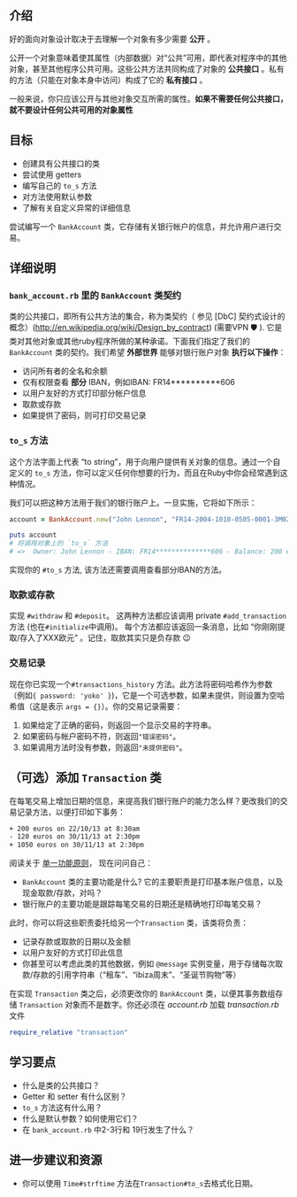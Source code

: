 ## 介绍

好的面向对象设计取决于去理解一个对象有多少需要 **公开** 。

公开一个对象意味着使其属性（内部数据）对“公共”可用，即代表对程序中的其他对象，甚至其他程序公共可用。这些公共方法共同构成了对象的 **公共接口** 。私有的方法（只能在对象本身中访问）构成了它的 **私有接口** 。

一般来说，你只应该公开与其他对象交互所需的属性。**如果不需要任何公共接口，就不要设计任何公共可用的对象属性**

## 目标

- 创建具有公共接口的类
- 尝试使用 getters
- 编写自己的 `to_s` 方法
- 对方法使用默认参数
- 了解有关自定义异常的详细信息

尝试编写一个 `BankAccount` 类，它存储有关银行帐户的信息，并允许用户进行交易。

## 详细说明

### `bank_account.rb` 里的 `BankAccount` 类契约

类的公共接口，即所有公共方法的集合，称为类契约（ 参见 [DbC] 契约式设计的概念）(http://en.wikipedia.org/wiki/Design_by_contract) (需要VPN 🛡 ). 它是类对其他对象或其他ruby程序所做的某种承诺。下面我们指定了我们的 `BankAccount` 类的契约。我们希望 **外部世界** 能够对银行账户对象 **执行以下操作**：

* 访问所有者的全名和余额
* 仅有权限查看 **部分** IBAN，例如IBAN: FR14**********606
* 以用户友好的方式打印部分帐户信息
* 取款或存款
* 如果提供了密码，则可打印交易记录

### `to_s` 方法


这个方法字面上代表 “to string”，用于向用户提供有关对象的信息。通过一个自定义的 `to_s` 方法，你可以定义任何你想要的行为，而且在Ruby中你会经常遇到这种情况。

我们可以把这种方法用于我们的银行账户上。一旦实施，它将如下所示：

```ruby
account = BankAccount.new("John Lennon", "FR14-2004-1010-0505-0001-3M02-606", 200, "yoko")

puts account
# 将调用对象上的 `to_s` 方法
# =>  Owner: John Lennon - IBAN: FR14**************606 - Balance: 200 euros
```

实现你的 `#to_s` 方法, 该方法还需要调用查看部分IBAN的方法。

### 取款或存款

实现 `#withdraw` 和 `#deposit`。 这两种方法都应该调用 private  `#add_transaction` 方法 (也在`#initialize`中调用)。 每个方法都应该返回一条消息，比如 “你刚刚提取/存入了XXX欧元” 。记住，取款其实只是负存款 😉

### 交易记录

现在你已实现一个`#transactions_history` 方法。此方法将密码哈希作为参数（例如`{ password: 'yoko' }`)，它是一个可选参数，如果未提供，则设置为空哈希值（这是表示 `args = {}`）。你的交易记录需要：

1. 如果给定了正确的密码，则返回一个显示交易的字符串。
2. 如果密码与帐户密码不符，则返回`"错误密码"`。
3. 如果调用方法时没有参数，则返回`"未提供密码"`。

## （可选）添加 `Transaction` 类

在每笔交易上增加日期的信息，来提高我们银行账户的能力怎么样？更改我们的交易记录方法，以便打印如下事务：

```bash
+ 200 euros on 22/10/13 at 8:30am
- 120 euros on 30/11/13 at 2:30pm
+ 1050 euros on 30/11/13 at 2:30pm
```

阅读关于 [单一功能原则](https://zh.wikipedia.org/wiki/%E5%8D%95%E4%B8%80%E5%8A%9F%E8%83%BD%E5%8E%9F%E5%88%99)， 现在问问自己：
-  `BankAccount` 类的主要功能是什么? 它的主要职责是打印基本账户信息，以及现金取款/存款，对吗？
- 银行账户的主要功能是跟踪每笔交易的日期还是精确地打印每笔交易？

此时，你可以将这些职责委托给另一个`Transaction` 类，该类将负责：
- 记录存款或取款的日期以及金额
- 以用户友好的方式打印此信息
- 你甚至可以考虑此类的其他数据，例如 `@message` 实例变量，用于存储每次取款/存款的引用字符串（“租车”、“ibiza周末”、“圣诞节购物”等）

在实现 `Transaction` 类之后，必须更改你的 `BankAccount` 类，以便其事务数组存储 `Transaction` 对象而不是数字。你还必须在 *account.rb* 加载 *transaction.rb* 文件

```ruby
require_relative "transaction"
```

## 学习要点

- 什么是类的公共接口？
- Getter 和 setter 有什么区别？
- `to_s` 方法这有什么用？
- 什么是默认参数？如何使用它们？
- 在 `bank_account.rb` 中2-3行和 19行发生了什么？

## 进一步建议和资源

- 你可以使用 `Time#strftime` 方法在`Transaction#to_s`去格式化日期。
